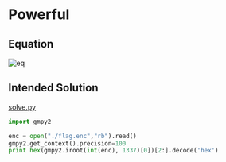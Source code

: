 # Powerful #

## Equation ##
![eq](https://github.com/catpawn/ctf-question-created/tree/master/2018/Powerful/eq.png)


## Intended Solution ##
[solve.py](https://github.com/catpawn/ctf-question-created/tree/master/2018/Powerful/solve.py)
```python
import gmpy2

enc = open("./flag.enc","rb").read()
gmpy2.get_context().precision=100
print hex(gmpy2.iroot(int(enc), 1337)[0])[2:].decode('hex')
```